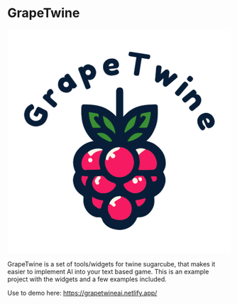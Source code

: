 # GrapeTwine
 ![alt text](Img/logosmall.png)

 GrapeTwine is a set of tools/widgets for twine sugarcube, that makes it easier to implement AI into your text based game. This is an example project with the widgets and a few examples included.
 
 Use to demo here: https://grapetwineai.netlify.app/
